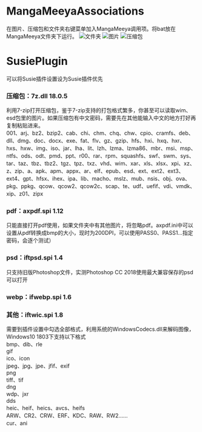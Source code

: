# MangaMeeyaAssociations
在图片、压缩包和文件夹右键菜单加入MangaMeeya调用项。将bat放在MangaMeeya文件夹下运行。 
![文件夹](https://raw.githubusercontent.com/gameclamp/MangaMeeyaAssociations/master/screenshot/01.PNG)
![图片](https://raw.githubusercontent.com/gameclamp/MangaMeeyaAssociations/master/screenshot/02.PNG)
![压缩包](https://raw.githubusercontent.com/gameclamp/MangaMeeyaAssociations/master/screenshot/03.PNG)

# SusiePlugin  
可以将Susie插件设置设为Susie插件优先
### 压缩包：7z.dll 18.0.5  
利用7-zip打开压缩包，鉴于7-zip支持的打包格式繁多，你甚至可以读取wim、esd包里的图片。如果压缩包有中文密码，需要先在其他能输入中文的地方打好再复制粘贴进来。  
001、arj、bz2、bzip2、cab、chi、chm、chq、chw、cpio、cramfs、deb、dll、dmg、doc、docx、exe、fat、flv、gz、gzip、hfs、hxi、hxq、hxr、hxs、hxw、img、iso、jar、lha、lit、lzh、lzma、lzma86、mbr、msi、msp、ntfs、ods、odt、pmd、ppt、r00、rar、rpm、squashfs、swf、swm、sys、tar、taz、tbz、tbz2、tgz、tpz、txz、vhd、wim、xar、xls、xlsx、xpi、xz、z、zip、a、apk、apm、appx、ar、elf、epub、esd、ext、ext2、ext3、ext4、gpt、hfsx、ihex、ipa、lib、macho、mslz、mub、nsis、obj、ova、pkg、ppkg、qcow、qcow2、qcow2c、scap、te、udf、uefif、vdi、vmdk、xip、z01、zipx
### pdf：axpdf.spi 1.12
只能直接打开pdf使用，如果文件夹中有其他图片，将忽略pdf。axpdf.ini中可以设置从pdf转换成bmp的大小，现时为200DPI，可以使用PASS0、PASS1…指定密码，会逐个测试）
### psd：iftpsd.spi 1.4
只支持旧版Photoshop文件，实测Photoshop CC 2018使用最大兼容保存的psd可以打开
### webp：ifwebp.spi 1.6
### 其他：iftwic.spi 1.8
需要到插件设置中勾选全部格式，利用系统的WindowsCodecs.dll来解码图像，Windows10 1803下支持以下格式  
bmp、dib、rle  
gif  
ico、icon  
jpeg、jpg、jpe、jfif、exif  
png  
tiff、tif  
dng  
wdp、jxr  
dds  
heic、heif、heics、avcs、heifs  
ARW、CR2、CRW、ERF、KDC、RAW、RW2……  
cur、ani
